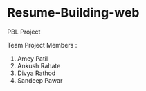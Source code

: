 # Resume-Building-web
PBL Project 

Team Project Members :
1. Amey Patil
2.  Ankush Rahate 
3.  Divya Rathod
4.  Sandeep Pawar
